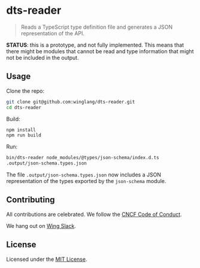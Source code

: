 # dts-reader

> Reads a TypeScript type definition file and generates a JSON representation of the API.

**STATUS**: this is a prototype, and not fully implemented. This means that there might be modules
that cannot be read and type information that might not be included in the output.

## Usage

Clone the repo:

```sh
git clone git@github.com:winglang/dts-reader.git
cd dts-reader
```

Build:

```sh
npm install
npm run build
```

Run:

```sh
bin/dts-reader node_modules/@types/json-schema/index.d.ts
.output/json-schema.types.json
```

The file `.output/json-schema.types.json` now includes a JSON representation of the types exported
by the `json-schema` module.

## Contributing

All contributions are celebrated. We follow the [CNCF Code of
Conduct](https://github.com/cncf/foundation/blob/main/code-of-conduct.md).

We hang out on [Wing Slack](https://t.winglang.io/slack).

## License

Licensed under the [MIT License](./LICENSE).